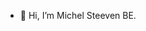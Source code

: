 - 👋 Hi, I’m Michel Steeven BE.


<!---
michelsteeven/michelsteeven is a ✨ special ✨ repository because its `README.md` (this file) appears on your GitHub profile.
You can click the Preview link to take a look at your changes.
--->
